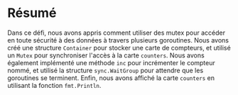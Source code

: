 # Résumé

Dans ce défi, nous avons appris comment utiliser des mutex pour accéder en toute sécurité à des données à travers plusieurs goroutines. Nous avons créé une structure `Container` pour stocker une carte de compteurs, et utilisé un `Mutex` pour synchroniser l'accès à la carte `counters`. Nous avons également implémenté une méthode `inc` pour incrémenter le compteur nommé, et utilisé la structure `sync.WaitGroup` pour attendre que les goroutines se terminent. Enfin, nous avons affiché la carte `counters` en utilisant la fonction `fmt.Println`.
